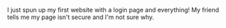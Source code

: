 I just spun up my first website with a login page and everything! My friend tells me my page isn't secure and I'm not sure why.
